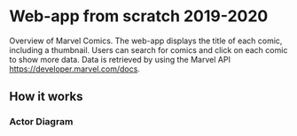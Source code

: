 # Web-app from scratch 2019-2020

Overview of Marvel Comics. The web-app displays the title of each comic, including a thumbnail. Users can search for comics and click on each comic to show more data. Data is retrieved by using the Marvel API https://developer.marvel.com/docs.

## How it works

### Actor Diagram

